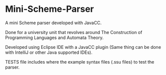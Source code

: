 # Mini-Scheme-Parser
A mini Scheme parser developed with JavaCC.

Done for a university unit that revolves around The Construction of Programming Languages and Automata Theory.

Developed using Eclipse IDE with a JavaCC plugin (Same thing can be done with IntelliJ or other Java supported IDEs).

TESTS file includes where the example syntax files (.ssu files) to test the parser.
